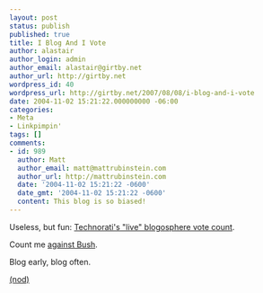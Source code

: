 ```yaml
---
layout: post
status: publish
published: true
title: I Blog And I Vote
author: alastair
author_login: admin
author_email: alastair@girtby.net
author_url: http://girtby.net
wordpress_id: 40
wordpress_url: http://girtby.net/2007/08/08/i-blog-and-i-vote
date: 2004-11-02 15:21:22.000000000 -06:00
categories:
- Meta
- Linkpimpin'
tags: []
comments:
- id: 989
  author: Matt
  author_email: matt@mattrubinstein.com
  author_url: http://mattrubinstein.com
  date: '2004-11-02 15:21:22 -0600'
  date_gmt: '2004-11-02 15:21:22 -0600'
  content: This blog is so biased!
---
```

Useless, but fun: <a href="http://technorati.com/live/votes.html">Technorati's  "live" blogosphere vote count</a>.

Count me <a rel="vote-against" href="http://www.georgewbush.com">against Bush</a>.

Blog early, blog often.

<a href="http://www.tbray.org/ongoing/When/200x/2004/11/01/Blogvotes">(nod)</a>
